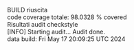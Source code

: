 BUILD riuscita
<br>code coverage totale: 
98.0328 % covered
<br> Risultati audit checkstyle <br>
[INFO] Starting audit...
Audit done.
<br> data build: 
Fri May 17 20:09:25 UTC 2024
